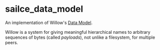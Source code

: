 # sailce_data_model

An implementation of Willow's [Data Model](https://willowprotocol.org/specs/data-model/index.html).

Willow is a system for giving meaningful hierarchical names to arbitrary sequences of bytes
(called _payloads_), not unlike a filesystem, for multiple peers.

